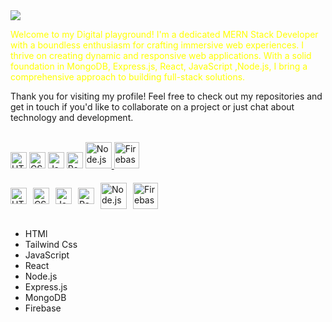 
<img src="https://i.ibb.co/ygctZMP/MERN-STACK-DEVELOPER.png"/>
<br/>
<p style="margin-bottom:10px; color:yellow;">Welcome to my Digital playground! I'm a dedicated MERN Stack Developer with a boundless enthusiasm for crafting immersive web experiences.  I thrive on creating dynamic and responsive web applications. With a solid foundation in MongoDB, Express.js, React, JavaScript ,Node.js, I bring a comprehensive approach to building full-stack solutions. 

Thank you for visiting my profile! Feel free to check out my repositories and get in touch if you'd like to collaborate on a project or just chat about technology and development.

</p>
<br/>


<div class="flex items-center space-x-4 mb-10">
      <img alt="HTML5" width="26px" src="https://cdn.jsdelivr.net/gh/devicons/devicon/icons/html5/html5-original.svg" />
      <img alt="CSS3" width="26px" src="https://cdn.jsdelivr.net/gh/devicons/devicon/icons/css3/css3-original.svg" />
      <img alt="JavaScript" width="26px" src="https://cdn.jsdelivr.net/gh/devicons/devicon/icons/javascript/javascript-original.svg" />
      <img alt="React" width="26px" src="https://cdn.jsdelivr.net/gh/devicons/devicon/icons/react/react-original.svg" />
      <a href="https://nodejs.org" target="_blank">
        <img alt="Node.js" height="42px" src="https://raw.githubusercontent.com/rahul-jha98/github_readme_icons/main/language_and_tools/square/node/node.svg" />
      </a>
      <a href="https://firebase.google.com/" target="_blank">
        <img alt="Firebase" height="42px" width="40px" src="https://raw.githubusercontent.com/rahul-jha98/github_readme_icons/main/language_and_tools/square/firebase/firebase.svg" />
      </a>
  
   
<div style="display: flex; align-items: center; margin-top: 10px; padding-top:10px ">
  <img align="left" alt="HTML5" width="26px" src="https://cdn.jsdelivr.net/gh/devicons/devicon/icons/html5/html5-original.svg" style="margin-right: 10px;"  /> 
  <img align="left" alt="CSS3" width="26px" src="https://cdn.jsdelivr.net/gh/devicons/devicon/icons/css3/css3-original.svg" style="margin-right: 10px;" />
  <img align="left" alt="JavaScript" width="26px" src="https://cdn.jsdelivr.net/gh/devicons/devicon/icons/javascript/javascript-original.svg" style="margin-right: 10px;" />
  <img align="left" alt="React" width="26px" src="https://cdn.jsdelivr.net/gh/devicons/devicon/icons/react/react-original.svg" style="margin-right: 10px;" />
  <a href="https://nodejs.org" target="_blank">
    <img align="left" alt="Node.js" height="42px"  src="https://raw.githubusercontent.com/rahul-jha98/github_readme_icons/main/language_and_tools/square/node/node.svg" style="margin-right: 10px;" />
  </a>
  <a href="https://firebase.google.com/" target="_blank">
    <img align="left" alt="Firebase" height="42px"  width="40px" src="https://raw.githubusercontent.com/rahul-jha98/github_readme_icons/main/language_and_tools/square/firebase/firebase.svg" />
  </a> <br/>
</div> <br/>



- HTMl
- Tailwind Css
- JavaScript
- React
- Node.js
- Express.js
- MongoDB
- Firebase
    
  


